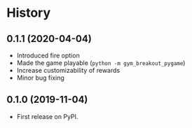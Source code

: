 # History

## 0.1.1 (2020-04-04)

* Introduced fire option
* Made the game playable (`python -m gym_breakout_pygame`)
* Increase customizability of rewards
* Minor bug fixing

## 0.1.0 (2019-11-04)

* First release on PyPI.


